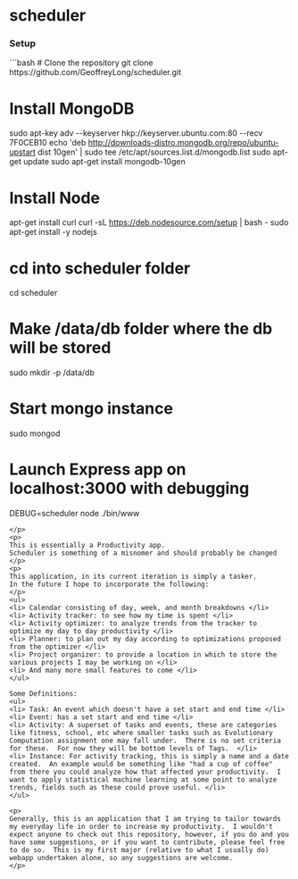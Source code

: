 scheduler
=========
<p>
  <h3> Setup </h3>
  ```bash
  # Clone the repository
  git clone https://github.com/GeoffreyLong/scheduler.git
  
  # Install MongoDB
  sudo apt-key adv --keyserver hkp://keyserver.ubuntu.com:80 --recv 7F0CEB10
  echo 'deb http://downloads-distro.mongodb.org/repo/ubuntu-upstart dist 10gen' | sudo tee /etc/apt/sources.list.d/mongodb.list
  sudo apt-get update
  sudo apt-get install mongodb-10gen

  # Install Node
  apt-get install curl
  curl -sL https://deb.nodesource.com/setup | bash -
  sudo apt-get install -y nodejs

  # cd into scheduler folder
  cd scheduler

  # Make /data/db folder where the db will be stored
  sudo mkdir -p /data/db

  # Start mongo instance
  sudo mongod

  # Launch Express app on localhost:3000 with debugging
  DEBUG=scheduler node ./bin/www
  ```
</p>
<p> 
  This is essentially a Productivity app.
  Scheduler is something of a misnomer and should probably be changed 
</p>
<p>
  This application, in its current iteration is simply a tasker.
  In the future I hope to incorporate the following:
</p>
<ul>
  <li> Calendar consisting of day, week, and month breakdowns </li>
  <li> Activity tracker: to see how my time is spent </li>
  <li> Activity optimizer: to analyze trends from the tracker to optimize my day to day productivity </li>
  <li> Planner: to plan out my day according to optimizations proposed from the optimizer </li>
  <li> Project organizer: to provide a location in which to store the various projects I may be working on </li>
  <li> And many more small features to come </li>
</ul>

Some Definitions:
<ul>
  <li> Task: An event which doesn't have a set start and end time </li>
  <li> Event: has a set start and end time </li>
  <li> Activity: A superset of tasks and events, these are categories like fitness, school, etc where smaller tasks such as Evolutionary Computation assignment one may fall under.  There is no set criteria for these.  For now they will be bottom levels of Tags.  </li>
  <li> Instance: For activity tracking, this is simply a name and a date created.  An example would be something like "had a cup of coffee" from there you could analyze how that affected your productivity.  I want to apply statistical machine learning at some point to analyze trends, fields such as these could prove useful. </li>
</ul>

<p>
  Generally, this is an application that I am trying to tailor towards my everyday life in order to increase my productivity.  I wouldn't expect anyone to check out this repository, however, if you do and you have some suggestions, or if you want to contribute, please feel free to do so.  This is my first major (relative to what I usually do) webapp undertaken alone, so any suggestions are welcome.
</p>
